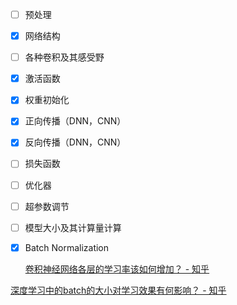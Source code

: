 

- [ ] 预处理
- [x] 网络结构
- [ ] 各种卷积及其感受野
- [x] 激活函数
- [x] 权重初始化
- [x] 正向传播（DNN，CNN）
- [x] 反向传播（DNN，CNN）
- [ ] 损失函数
- [ ] 优化器
- [ ] 超参数调节
- [ ] 模型大小及其计算量计算
- [x] Batch Normalization

  [卷积神经网络各层的学习率该如何增加？ - 知乎](https://www.zhihu.com/question/291795859)

[深度学习中的batch的大小对学习效果有何影响？ - 知乎](https://www.zhihu.com/question/32673260?sort=created)







